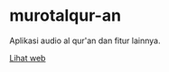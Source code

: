 # murotalqur-an
Aplikasi audio al qur'an dan fitur lainnya.

<a href='https://murrotal-alquran-online.netlify.app/'>Lihat web</a>
